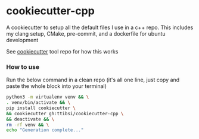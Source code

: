 # cookiecutter-cpp

A cookiecutter to setup all the default files I use in a c++ repo. This
includes my clang setup, CMake, pre-commit, and a dockerfile for ubuntu
development

See [cookiecutter](https://github.com/cookiecutter/cookiecutter) tool repo for
how this works

### How to use
Run the below command in a clean repo (it's all one line, just copy and paste
the whole block into your terminal)

```bash
python3 -m virtualenv venv && \
. venv/bin/activate && \
pip install cookiecutter \
&& cookiecutter gh:ttibsi/cookiecutter-cpp \
&& deactivate && \
rm -rf venv && \
echo "Generation complete..."
```
